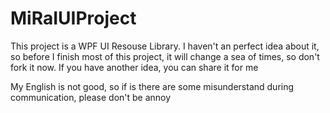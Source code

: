 # MiRaIUIProject

This project is a WPF UI Resouse Library. I haven't an perfect idea about it, so before I finish most of this project, it will change a sea of times, so don't fork it now.
If you have another idea, you can share it for me

My English is not good, so if is there are some misunderstand during communication, please don't be annoy

